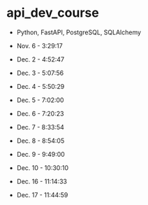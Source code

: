 # api_dev_course

- Python, FastAPI, PostgreSQL, SQLAlchemy

- Nov. 6 - 3:29:17
- Dec. 2 - 4:52:47
- Dec. 3 - 5:07:56
- Dec. 4 - 5:50:29
- Dec. 5 - 7:02:00
- Dec. 6 - 7:20:23
- Dec. 7 - 8:33:54
- Dec. 8 - 8:54:05
- Dec. 9 - 9:49:00
- Dec. 10 - 10:30:10
- Dec. 16 - 11:14:33
- Dec. 17 - 11:44:59

<!--
cd app
uvicorn main:app --reload
  -->
